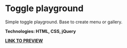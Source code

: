 # Toggle playground

Simple toggle playground. Base to create menu or gallery.

**Technologies: HTML, CSS, jQuery**

<a href="https://karminkarmen.github.io/toggle-playground/">**LINK TO PREVIEW**</a>

